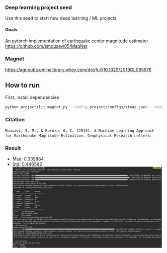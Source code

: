 ### Deep learning project seed
Use this seed to start new deep learning / ML projects.

#### Goals  
An pytorch implementation of earthquake center magnitude estimator
https://github.com/smousavi05/MagNet

### Magnet
https://agupubs.onlinelibrary.wiley.com/doi/full/10.1029/2019GL085976

## How to run   
First, install dependencies   
```bash
python project/lit_magnet.py --config project/configs/stead.json --reshuffle true
```

### Citation   
```
Mousavi, S. M., & Beroza, G. C. (2019). A Machine‐Learning Approach for Earthquake Magnitude Estimation. Geophysical Research Letters.
```   

### Result
- Mse:  0.335884
- Std:  0.446582
![result](magnet_result.png)